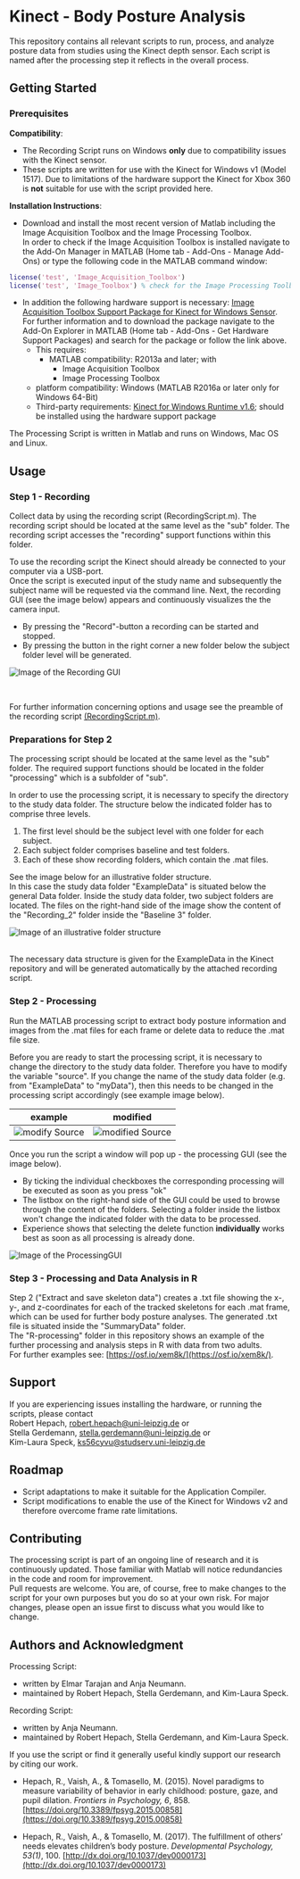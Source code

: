 # Kinect - Body Posture Analysis

This repository contains all relevant scripts to run, process, and analyze posture data from studies using the Kinect depth sensor. Each script is named after the processing step it reflects in the overall process.

## Getting Started

### Prerequisites

__Compatibility__:

- The Recording Script runs on Windows __only__ due to compatibility issues with the Kinect sensor.
- These scripts are written for use with the Kinect for Windows v1 (Model 1517). Due to limitations of the hardware support the Kinect for Xbox 360 is __not__ suitable for use with the script provided here.

__Installation Instructions__:

- Download and install the most recent version of Matlab including the Image Acquisition Toolbox and the Image Processing Toolbox. <br/>
In order to check if the Image Acquisition Toolbox is installed navigate to the Add-On Manager in MATLAB (Home tab - Add-Ons - Manage Add-Ons) or type the following code in the MATLAB command window:

```Matlab
license('test', 'Image_Acquisition_Toolbox')
license('test', 'Image_Toolbox') % check for the Image Processing Toolbox 
```
- In addition the following hardware support is necessary: [Image Acquisition Toolbox Support Package for Kinect for Windows Sensor](https://de.mathworks.com/hardware-support/kinect-windows.html). For further information and to download the package navigate to the Add-On Explorer in MATLAB (Home tab - Add-Ons - Get Hardware Support Packages) and search for the package or follow the link above.
  - This requires:
    - MATLAB compatibility: R2013a and later; with
      - Image Acquisition Toolbox
      - Image Processing Toolbox
  - platform compatibility: Windows (MATLAB R2016a or later only for Windows 64-Bit)
  - Third-party requirements: [Kinect for Windows Runtime v1.6](https://www.microsoft.com/en-us/download/details.aspx?id=34811); should be installed using the hardware support package

The Processing Script is written in Matlab and runs on Windows, Mac OS and Linux.

## Usage

### Step 1 - Recording
Collect data by using the recording script (RecordingScript.m). The recording script should be located at the same level as the "sub" folder. The recording script accesses the "recording" support functions within this folder.

To use the recording script the Kinect should already be connected to your computer via a USB-port. <br/>
Once the script is executed input of the study name and subsequently the subject name will be requested via the command line. Next, the recording GUI (see the image below) appears and continuously visualizes the the camera input.
- By pressing the "Record"-button a recording can be started and stopped.
- By pressing the button in the right corner a new folder below the subject folder level will be generated.

![Image of the Recording GUI](ressources/RecordingGUI.PNG)

<br/>

For further information concerning options and usage see the preamble of the recording script [(RecordingScript.m)](https://github.com/rhepach/Kinect/blob/master/RecordingScript.m).

### Preparations for Step 2
The processing script should be located at the same level as the "sub" folder. The required support functions should be located in the folder "processing" which is a subfolder of "sub".


In order to use the processing script, it is necessary to specify the directory to the study data folder. The structure below the indicated folder has to comprise three levels.
1. The first level should be the subject level with one folder for each subject.
2. Each subject folder comprises baseline and test folders.
3. Each of these show recording folders, which contain the .mat files.


See the image below for an illustrative folder structure. <br/>
In this case the study data folder "ExampleData" is situated below the general Data folder. Inside the study data folder, two subject folders are located. The files on the right-hand side of the image show the content of the "Recording_2" folder inside the "Baseline 3" folder.
<br/>

![Image of an illustrative folder structure](ressources/folderStructure.PNG)

<br/>
The necessary data structure is given for the ExampleData in the Kinect repository and will be generated automatically by the attached recording script.

### Step 2 - Processing
Run the MATLAB processing script to extract body posture information and images from the .mat files for each frame or delete data to reduce the .mat file size.

Before you are ready to start the processing script, it is necessary to change the directory to the study data folder. Therefore you have to modify the variable "source". If you change the name of the study data folder (e.g. from "ExampleData" to "myData"), then this needs to be changed in the processing script accordingly (see example image below).

example                    |  modified
:-------------------------:|:-------------------------:
![modify Source](ressources/changeSource.png) | ![modified Source](ressources/changedSource.png)


Once you run the script a window will pop up - the processing GUI (see the image below).
- By ticking the individual checkboxes the corresponding processing will be executed as soon as you press "ok"
- The listbox on the right-hand side of the GUI could be used to browse through the content of the folders. Selecting a folder inside the listbox won't change the indicated folder with the data to be processed.
- Experience shows that selecting the delete function __individually__ works best as soon as all processing is already done.  

![Image of the ProcessingGUI](ressources/ProcessingGUI.PNG)

### Step 3 - Processing and Data Analysis in R
Step 2 ("Extract and save skeleton data") creates a .txt file showing the x-, y-, and z-coordinates for each of the tracked skeletons for each .mat frame, which can be used for further body posture analyses. The generated .txt file is situated inside the "SummaryData" folder. <br/>
The "R-processing" folder in this repository shows an example of the further processing and analysis steps in R with data from two adults. <br/>
For further examples see: [https://osf.io/xem8k/](https://osf.io/xem8k/).

## Support
If you are experiencing issues installing the hardware, or running the scripts, please contact <br/>
Robert Hepach, robert.hepach@uni-leipzig.de or <br/>
Stella Gerdemann, stella.gerdemann@uni-leipzig.de or <br/>
Kim-Laura Speck, ks56cyvu@studserv.uni-leipzig.de

## Roadmap

- Script adaptations to make it suitable for the Application Compiler. 
- Script modifications to enable the use of the Kinect for Windows v2 and therefore overcome frame rate limitations.

## Contributing

The processing script is part of an ongoing line of research and it is continuously updated. Those familiar with Matlab will notice redundancies in the code and room for improvement. <br/>
Pull requests are welcome. You are, of course, free to make changes to the script for your own purposes but you do so at your own risk.
For major changes, please open an issue first to discuss what you would like to change.

## Authors and Acknowledgment
Processing Script:
- written by Elmar Tarajan and Anja Neumann.
- maintained by Robert Hepach, Stella Gerdemann, and Kim-Laura Speck.

Recording Script:
- written by Anja Neumann.
- maintained by Robert Hepach, Stella Gerdemann, and Kim-Laura Speck.

If you use the script or find it generally useful kindly support our research by citing our work.

-  Hepach, R., Vaish, A., & Tomasello, M. (2015). Novel paradigms to measure variability of behavior in early childhood: posture, gaze, and pupil dilation. _Frontiers in Psychology, 6_, 858. [https://doi.org/10.3389/fpsyg.2015.00858](https://doi.org/10.3389/fpsyg.2015.00858)

- Hepach, R., Vaish, A., & Tomasello, M. (2017). The fulfillment of others’ needs elevates children’s body posture. _Developmental Psychology, 53(1)_, 100. [http://dx.doi.org/10.1037/dev0000173](http://dx.doi.org/10.1037/dev0000173)
